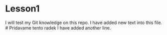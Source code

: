 # Lesson1
I will test my Git knowledge on this repo.
I have added new text into this file.       # Pridavame tento radek
I have added another line.